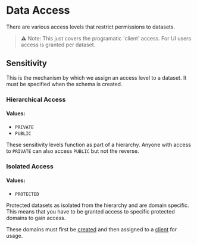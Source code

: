 # Data Access

There are various access levels that restrict permissions to datasets.

> ⚠️ Note: This just covers the programatic 'client' access. For UI users access is granted per dataset.

## Sensitivity

This is the mechanism by which we assign an access level to a dataset. It must be specified when the schema is created.

### Hierarchical Access

#### Values:

- `PRIVATE`
- `PUBLIC`

These sensitivity levels function as part of a hierarchy. Anyone with access to `PRIVATE` can also access `PUBLIC` but not the reverse.

### Isolated Access

#### Values:
- `PROTECTED`

Protected datasets as isolated from the hierarchy and are domain specific. This means that you have to be granted access to specific protected domains to gain access.

These domains must first be [created](./usage.md/#create-protected-domain) and then assigned to a [client](./usage.md/#create-client) for usage.
